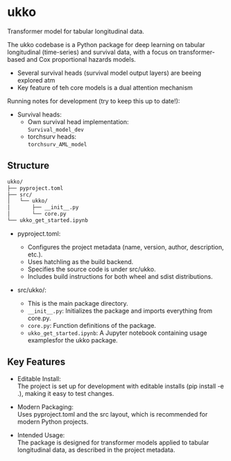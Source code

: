# ukko
Transformer model for tabular longitudinal data.

The ukko codebase is a Python package for deep learning on tabular longitudinal (time-series) and survival data, with a focus on transformer-based and Cox proportional hazards models. 

- Several survival heads (survival model output layers) are beeing explored atm
- Key feature of teh core models is a dual attention mechanism 

Running notes for development (try to keep this up to date!):
- Survival heads:
  - Own survival head implementation:  
    `Survival_model_dev`
  - torchsurv heads:  
    `torchsurv_AML_model`

## Structure

```sh
ukko/
├── pyproject.toml
├── src/
│   └── ukko/
│       ├── __init__.py
│       └── core.py
└── ukko_get_started.ipynb
```

- pyproject.toml:
  - Configures the project metadata (name, version, author, description, etc.).
  - Uses hatchling as the build backend.
  - Specifies the source code is under src/ukko.
  - Includes build instructions for both wheel and sdist distributions.

- src/ukko/:
  - This is the main package directory.
  - `__init__.py`: Initializes the package and imports everything from core.py.
  - `core.py`: Function definitions of the package. 
  - `ukko_get_started.ipynb`:
     A Jupyter notebook containing usage examplesfor the ukko package.

## Key Features

- Editable Install:  
  The project is set up for development with editable installs (pip install -e .), making it easy to test changes.

- Modern Packaging:  
  Uses pyproject.toml and the src layout, which is recommended for modern Python projects.

- Intended Usage:  
  The package is designed for transformer models applied to tabular longitudinal data, as described in the project metadata.